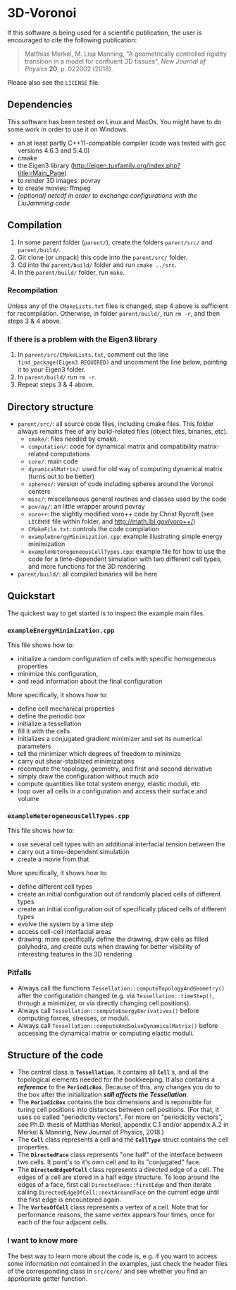# 3D-Voronoi
If this software is being used for a scientific publication, the user is encouraged to cite the following publication:
> Matthias Merkel, M. Lisa Manning, "A geometrically controlled rigidity transition in a model for confluent 3D tissues", _New Journal of Physics_ **20**, p. 022002 (2018).

Please also see the `LICENSE` file.

## Dependencies
This software has been tested on Linux and MacOs.  You might have to do some work in order to use it on Windows.

- an at least partly C++11-compatible compiler (code was tested with gcc versions 4.6.3 and 5.4.0)
- cmake
- the Eigen3 library (http://eigen.tuxfamily.org/index.php?title=Main_Page)
- to render 3D images:  povray
- to create movies:  ffmpeg
- _[optional] netcdf in order to exchange configurations with the LiuJamming code_

## Compilation
1. In some parent folder (`parent/`), create the folders `parent/src/` and `parent/build/`.
2. Git clone (or unpack) this code into the `parent/src/` folder.
3. Cd into the `parent/build/` folder and run `cmake ../src`.
4. In the `parent/build/` folder, run `make`.

### Recompilation
Unless any of the `CMakeLists.txt` files is changed, step 4 above is sufficient for recompilation.  Otherwise, in folder `parent/build/`, run `rm -r`, and then steps 3 & 4 above.

### If there is a problem with the Eigen3 library
1. In `parent/src/CMakeLists.txt`, comment out the line `find_package(Eigen3 REQUIRED)` and uncomment the line below, pointing it to your Eigen3 folder.
2. In `parent/build/` run `rm -r`.
3. Repeat steps 3 & 4 above.

## Directory structure
- `parent/src/`:  all source code files, including cmake files.  This folder always remains free of any build-related files (object files, binaries, etc).
  - `cmake/`:  files needed by cmake.
  - `computation/`:  code for dynamical matrix and compatibility matrix-related computations
  - `core/`:  main code
  - `dynamicalMatrix/`:  used for old way of computing dynamical matrix (turns out to be better)
  - `spheres/`:  version of code including spheres around the Voronoi centers
  - `misc/`:  miscellaneous general routines and classes used by the code
  - `povray/`:  an little wrapper around povray
  - `voro++`:  the slightly modified voro++ code by Christ Rycroft (see `LICENSE` file within folder, and http://math.lbl.gov/voro++/)
  - `CMakeFile.txt`:  controls the code compilation
  - `exampleEnergyMinimization.cpp`:  example illustrating simple energy minimization
  - `exampleHeterogeneousCellTypes.cpp`:  example file for how to use the code for a time-dependent simulation with two different cell types, and more functions for the 3D rendering
- `parent/build/`:  all compiled binaries will be here

## Quickstart
The quickest way to get started is to inspect the example main files.

### `exampleEnergyMinimization.cpp`
This file shows how to:
- initialize a random configuration of cells with specific homogeneous properties
- minimize this configuration,
- and read information about the final configuration

More specifically, it shows how to:
- define cell mechanical properties
- define the periodic box
- initialize a tessellation
- fill it with the cells
- initializes a conjugated gradient minimizer and set its numerical parameters
- tell the minimizer which degrees of freedom to minimize
- carry out shear-stabilized minimizations
- recompute the topology, geometry, and first and second derivative
- simply draw the configuration without much ado
- compute quantities like total system energy, elastic moduli, etc
- loop over all cells in a configuration and access their surface and volume

### `exampleHeterogeneousCellTypes.cpp`
This file shows how to:
- use several cell types with an additional interfacial tension between the
- carry out a time-dependent simulation
- create a movie from that

More specifically, it shows how to:
- define different cell types
- create an initial configuration out of randomly placed cells of different types
- create an initial configuration out of specifically placed cells of different types
- evolve the system by a time step
- access cell-cell interfacial areas
- drawing:  more specifically define the drawing, draw cells as filled polyhedra, and create cuts when drawing for better visibility of interesting features in the 3D rendering

### Pitfalls
- Always call the functions `Tessellation::computeTopologyAndGeometry()` after the configuration changed (e.g. via `Tessellation::timeStep()`, through a minimizer, or via directly changing cell positions).
- Always call `Tessellation::computeEnergyDerivatives()` before computing forces, stresses, or moduli.
- Always call `Tessellation::computeAndSolveDynamicalMatrix()` before accessing the dynamical matrix or computing elastic moduli.

## Structure of the code
- The central class is **`Tessellation`**.  It contains all **`Cell`** s, and all the topological elements needed for the bookkeeping.  It also contains a **_reference_** to the **`PeriodicBox`**.  Because of this, any changes you do to the box after the initialization **_still affects the Tessellation_**.
- The **`PeriodicBox`** contains the box dimensions and is reponsible for turing cell positions into distances between cell positions.  (For that, it uses co called "periodicity vectors".  For more on "periodicity vectors", see Ph.D. thesis of Matthias Merkel, appendix C.1 and/or appendix A.2 in Merkel & Manning, New Journal of Physics, 2018.)
- The **`Cell`** class represents a cell and the **`CellType`** struct contains the cell properties.
- The **`DirectedFace`** class represents "one half" of the interface between two cells.  It point's to it's own cell and to its "conjugated" face.
- The **`DirectedEdgeOfCell`** class represents a directed edge of a cell.  The edges of a cell are stored in a half edge structure.  To loop around the edges of a face, first call `DirectedFace::firstEdge` and then iterate calling `DirectedEdgeOfCell::nextAroundFace` on the current edge until the first edge is encountered again.
- The **`VertexOfCell`** class represents a vertex of a cell.  Note that for performance reasons, the same vertex appears four times, once for each of the four adjacent cells.

### I want to know more
The best way to learn more about the code is, e.g. if you want to access some information not contained in the examples, just check the header files of the corresponding class in `src/core/` and see whether you find an appropriate getter function.
